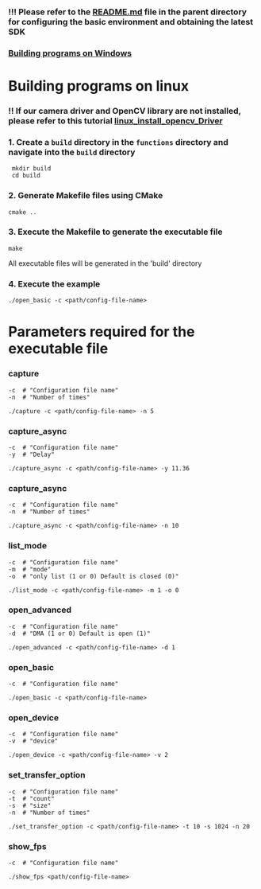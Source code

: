 ### !!! Please refer to the [README.md](README.md) file in the parent directory for configuring the basic environment and obtaining the latest SDK

### [Building programs on Windows](./README-windows.md)

# Building programs on linux


### !! If our camera driver and OpenCV library are not installed, please refer to this tutorial [linux_install_opencv_Driver](doc/linux_install_opencv_Driver.md)

### 1. Create a `build` directory in the `functions` directory and navigate into the `build` directory

```Shell
 mkdir build
 cd build
```

### 2. Generate Makefile files using CMake

```Shell
cmake ..
```

### 3. Execute the Makefile to generate the executable file

```Shell
make
```
All executable files will be generated in the 'build' directory

### 4.  Execute the example
```Shell
./open_basic -c <path/config-file-name>
```
# Parameters required for the executable file

### capture
```Shell
-c  # "Configuration file name"
-n  # "Number of times"

./capture -c <path/config-file-name> -n 5
```

### capture_async
```Shell
-c  # "Configuration file name"
-y  # "Delay"

./capture_async -c <path/config-file-name> -y 11.36
```

### capture_async
```Shell
-c  # "Configuration file name"
-n  # "Number of times"

./capture_async -c <path/config-file-name> -n 10
```

### list_mode
```Shell
-c  # "Configuration file name"
-m  # "mode"
-o  # "only list (1 or 0) Default is closed (0)"

./list_mode -c <path/config-file-name> -m 1 -o 0
```

### open_advanced
```Shell
-c  # "Configuration file name"
-d  # "DMA (1 or 0) Default is open (1)"

./open_advanced -c <path/config-file-name> -d 1
```

### open_basic
```Shell
-c  # "Configuration file name"

./open_basic -c <path/config-file-name>
```

### open_device
```Shell
-c  # "Configuration file name"
-v  # "device"

./open_device -c <path/config-file-name> -v 2
```

### set_transfer_option
```Shell
-c  # "Configuration file name"
-t  # "count"
-s  # "size"
-n  # "Number of times"

./set_transfer_option -c <path/config-file-name> -t 10 -s 1024 -n 20
```
### show_fps
```Shell
-c  # "Configuration file name"

./show_fps <path/config-file-name>
```
